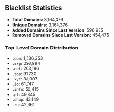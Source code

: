 ## Blacklist Statistics

- **Total Domains:** 3,164,376
- **Unique Domains:** 3,164,376
- **Added Domains Since Last Version:** 596,935
- **Removed Domains Since Last Version:** 454,475

### Top-Level Domain Distribution

-  `.com`: 1,536,353
-  `.org`: 236,894
-  `.net`: 203,186
-  `.top`: 91,730
-  `.xyz`: 84,007
-  `.io`: 61,747
-  `.info`: 50,415
-  `.pl`: 49,845
-  `.shop`: 43,149
-  `.ru`: 42,661
